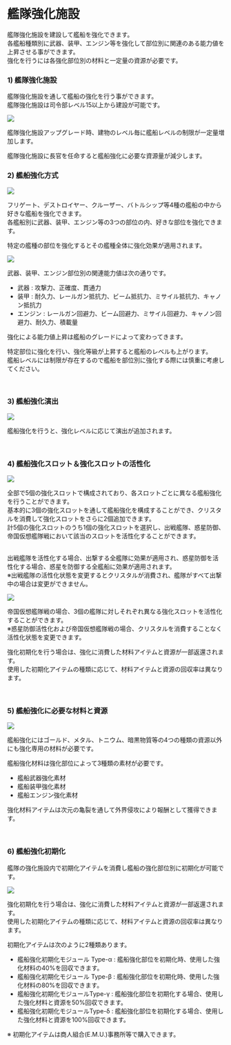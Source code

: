 # 艦隊強化施設

艦隊強化施設を建設して艦船を強化できます。<br>
各艦船種類別に武器、装甲、エンジン等を強化して部位別に関連のある能力値を上昇させる事ができます。<br>
強化を行うには各強化部位別の材料と一定量の資源が必要です。
<br>

### 1) 艦隊強化施設

艦隊強化施設を通して艦船の強化を行う事ができます。<br>
艦隊強化施設は司令部レベル15以上から建設が可能です。

![](http://d3bbxo4nelobc3.cloudfront.net/html/img/help/108_01.jpg)

艦隊強化施設アップグレード時、建物のレベル毎に艦船レベルの制限が一定量増加します。

艦隊強化施設に長官を任命すると艦船強化に必要な資源量が減少します。
<br>

### 2) 艦船強化方式

![](http://d3bbxo4nelobc3.cloudfront.net/html/img/help/108_02.jpg)

フリゲート、デストロイヤー、クルーザー、バトルシップ等4種の艦船の中から好きな艦船を強化できます。<br>
各艦船別に武器、装甲、エンジン等の3つの部位の内、好きな部位を強化できます。

特定の艦種の部位を強化するとその艦種全体に強化効果が適用されます。

![](http://d3bbxo4nelobc3.cloudfront.net/html/img/help/108_03.jpg)

武器、装甲、エンジン部位別の関連能力値は次の通りです。<br>
- 武器 : 攻撃力、正確度、貫通力
- 装甲 : 耐久力、レールガン抵抗力、ビーム抵抗力、ミサイル抵抗力、キャノン抵抗力
- エンジン : レールガン回避力、ビーム回避力、ミサイル回避力、キャノン回避力、耐久力、積載量

強化による能力値上昇は艦船のグレードによって変わってきます。

特定部位に強化を行い、強化等級が上昇すると艦船のレベルも上がります。<br>
艦船レベルには制限が存在するので艦船を部位別に強化する際には慎重に考慮してください。

<br>

### 3) 艦船強化演出

![](http://d3bbxo4nelobc3.cloudfront.net/html/img/help/108_08.jpg)

艦船強化を行うと、強化レベルに応じて演出が追加されます。

<br>

### 4) 艦船強化スロット＆強化スロットの活性化

![](http://d3bbxo4nelobc3.cloudfront.net/html/img/help/108_06.jpg)

全部で5個の強化スロットで構成されており、各スロットごとに異なる艦船強化を行うことができます。<br>
基本的に3個の強化スロットを通して艦船強化を構成することができ、クリスタルを消費して強化スロットをさらに2個追加できます。<br>
計5個の強化スロットのうち1個の強化スロットを選択し、出戦艦隊、惑星防御、帝国仮想艦隊戦において該当のスロットを活性化することができます。<br><br>

出戦艦隊を活性化する場合、出撃する全艦隊に効果が適用され、惑星防御を活性化する場合、惑星を防御する全艦船に効果が適用されます。<br>
※出戦艦隊の活性化状態を変更するとクリスタルが消費され、艦隊がすべて出撃中の場合は変更ができません。

![](http://d3bbxo4nelobc3.cloudfront.net/html/img/help/108_07.jpg)

帝国仮想艦隊戦の場合、3個の艦隊に対しそれぞれ異なる強化スロットを活性化することができます。<br>
※惑星防御活性化および帝国仮想艦隊戦の場合、クリスタルを消費することなく活性化状態を変更できます。<br>

強化初期化を行う場合は、強化に消費した材料アイテムと資源が一部返還されます。<br>
使用した初期化アイテムの種類に応じて、材料アイテムと資源の回収率は異なります。

<br>

### 5) 艦船強化に必要な材料と資源

![](http://astrokings.s3.amazonaws.com/html/img/help/108_04.jpg)

艦船強化にはゴールド、メタル、トニウム、暗黒物質等の4つの種類の資源以外にも強化専用の材料が必要です。

艦船強化材料は強化部位によって3種類の素材が必要です。
- 艦船武器強化素材
- 艦船装甲強化素材
- 艦船エンジン強化素材

強化材料アイテムは次元の亀裂を通して外界侵攻により報酬として獲得できます。

<br>

### 6) 艦船強化初期化

艦隊の強化施設内で初期化アイテムを消費し艦船の強化部位別に初期化が可能です。

![](http://d3bbxo4nelobc3.cloudfront.net/html/img/help/108_05.jpg)

強化初期化を行う場合は、強化に消費した材料アイテムと資源が一部返還されます。<br>
使用した初期化アイテムの種類に応じて、材料アイテムと資源の回収率は異なります。

初期化アイテムは次のように2種類あります。<br>
- 艦船強化初期化モジュール Type-α : 艦船強化部位を初期化時、使用した強化材料の40%を回収できます。
- 艦船強化初期化モジュール Type-β : 艦船強化部位を初期化時、使用した強化材料の80%を回収できます。
- 艦船強化初期化モジュールType-γ : 艦船強化部位を初期化する場合、使用した強化材料と資源を50%回収できます。
- 艦船強化初期化モジュールType-δ : 艦船強化部位を初期化する場合、使用した強化材料と資源を100%回収できます。

※ 初期化アイテムは商人組合(E.M.U.)事務所等で購入できます。

